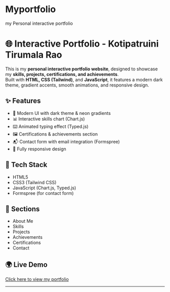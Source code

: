 # Myportfolio
my Personal interactive portfolio
# 🌐 Interactive Portfolio - Kotipatruini Tirumala Rao

This is my **personal interactive portfolio website**, designed to showcase my **skills, projects, certifications, and achievements**.  
Built with **HTML, CSS (Tailwind)**, and **JavaScript**, it features a modern dark theme, gradient accents, smooth animations, and responsive design.

## ✨ Features
- 🎨 Modern UI with dark theme & neon gradients
- 📊 Interactive skills chart (Chart.js)
- ⌨️ Animated typing effect (Typed.js)
- 🖼️ Certifications & achievements section
- 📬 Contact form with email integration (Formspree)
- 📱 Fully responsive design

## 🚀 Tech Stack
- HTML5
- CSS3 (Tailwind CSS)
- JavaScript (Chart.js, Typed.js)
- Formspree (for contact form)

## 📌 Sections
- About Me
- Skills
- Projects
- Achievements
- Certifications
- Contact

## 🌍 Live Demo
[Click here to view my portfolio](https://your-github-username.github.io/interactive-portfolio/)

---
